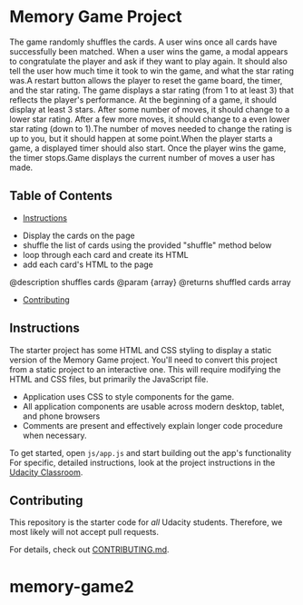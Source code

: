 # Memory Game Project
The game randomly shuffles the cards. A user wins once all cards have successfully been matched.
When a user wins the game, a modal appears to congratulate the player and ask if they want to play again. It should also tell the user how much time it took to win the game, and what the star rating was.A restart button allows the player to reset the game board, the timer, and the star rating.
The game displays a star rating (from 1 to at least 3) that reflects the player's performance. At the beginning of a game, it should display at least 3 stars. After some number of moves, it should change to a lower star rating. After a few more moves, it should change to a even lower star rating (down to 1).The number of moves needed to change the rating is up to you, but it should happen at some point.When the player starts a game, a displayed timer should also start. Once the player wins the game, the timer stops.Game displays the current number of moves a user has made.

## Table of Contents

* [Instructions](#instructions)
 - Display the cards on the page
 - shuffle the list of cards using the provided "shuffle" method below
 - loop through each card and create its HTML
 - add each card's HTML to the page
 
 @description shuffles cards
 @param {array}
 @returns shuffled cards array

* [Contributing](#contributing)

## Instructions

The starter project has some HTML and CSS styling to display a static version of the Memory Game project. You'll need to convert this project from a static project to an interactive one. This will require modifying the HTML and CSS files, but primarily the JavaScript file.
- Application uses CSS to style components for the game.
- All application components are usable across modern desktop, tablet, and phone browsers
- Comments are present and effectively explain longer code procedure when necessary.

To get started, open `js/app.js` and start building out the app's functionality
For specific, detailed instructions, look at the project instructions in the [Udacity Classroom](https://classroom.udacity.com/me).

## Contributing

This repository is the starter code for _all_ Udacity students. Therefore, we most likely will not accept pull requests.

For details, check out [CONTRIBUTING.md](CONTRIBUTING.md).
# memory-game2
